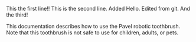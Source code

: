 This the first line!!
This is the second line. Added Hello. Edited from git.
And the third!

This documentation describes how to use the Pavel robotic
toothbrush.
Note that this toothbrush is not safe to use for children,
adults, or pets.
